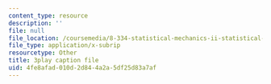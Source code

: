 ```yaml
---
content_type: resource
description: ''
file: null
file_location: /coursemedia/8-334-statistical-mechanics-ii-statistical-physics-of-fields-spring-2014/4fe8afad010d2d844a2a5df25d83a7af_PGnLAx8e4Gk.srt
file_type: application/x-subrip
resourcetype: Other
title: 3play caption file
uid: 4fe8afad-010d-2d84-4a2a-5df25d83a7af
---
```

